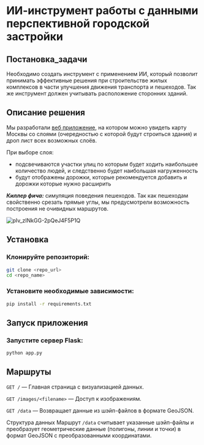 # ИИ-инструмент работы с данными перспективной городской застройки
## Постановка_задачи
Необходимо создать инструмент с применением ИИ, который позволит принимать эффективные решения при строительстве жилых комплексов в части улучшения движения транспорта и пешеходов. Так же инструмент должен учитывать расположение сторонних зданий.

## Описание решения
Мы разработали [веб приложение](http://147.45.175.87:5005/), на котором можно увидеть карту Москвы со слоями (очередностью с которой будут строиться здания) и дроп лист всех возможных слоёв.

При выборе слоя:
 - подсвечиваются участки улиц по которым будет ходить наибольшее количество людей, и следственно будет наибольшая нагруженность
 - будут отображены дорожки, которые рекомендуется добавить и дорожки которые нужно расширить

*__Киллер фича:__* симуляция поведения пешеходов. Так как пешеходам свойственно срезать прямые углы, мы предусмотрели возможность построения не очивидных маршрутов.

![pIv_zINkGG-2pQeJ4F5P1Q](https://github.com/user-attachments/assets/6a956089-a369-4db7-913f-07557a6dd990)


## Установка
### Клонируйте репозиторий:

```bash
git clone <repo_url>
cd <repo_name>
```
### Установите необходимые зависимости:

```bash
pip install -r requirements.txt
```

## Запуск приложения
### Запустите сервер Flask:

```bash
python app.py
```

## Маршруты
`GET /` — Главная страница с визуализацией данных.

`GET /images/<filename>` — Доступ к изображениям.

`GET /data` — Возвращает данные из шэйп-файлов в формате GeoJSON.

Структура данных
Маршрут `/data` считывает указанные шэйп-файлы и преобразует геометрические данные (полигоны, линии и точки) в формат GeoJSON с преобразованными координатами.
